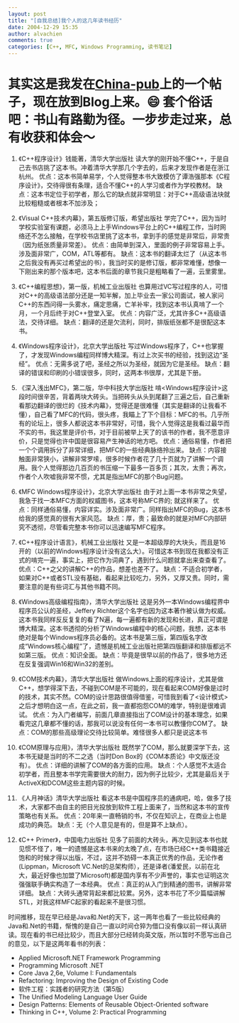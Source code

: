 ```yaml
---
layout: post
title: "[自我总结]我个人的这几年读书经历"
date: 2004-12-29 15:35
author: alvachien
comments: true
categories: [C++, MFC, Windows Programming, 读书笔记]
---
```

其实这是我发在<a href="http://www.china-pub.com/computers/bbs/addfollow.asp?id=40572&amp;rootid=2&amp;boardid=1">China-pub</a>上的一个帖子，现在放到Blog上来。:smile: 
套个俗话吧：书山有路勤为径。一步步走过来，总有收获和体会～
===================================================================================


1. 《C++程序设计》钱能著，清华大学出版社
读大学的刚开始不懂C++，于是自己去书店挑了这本书。冲着清华大学那几个字去的，后来才发现作者是在浙江杭州。
优点：这本书简单易学，个人觉得整本书大致模仿了谭浩强那本《C程序设计》，交待得很有条理，适合不懂C++的人学习或者作为学校教材。
缺点：这本书定位于初学者，那么它的缺点就非常明显：对于C++高级语法块就比较粗糙或者根本不加涉及；

2. 《Visual C++技术内幕》，第五版修订版，希望出版社
学完了C++，因为当时学校实验室有课题，必须马上上手Windows平台上的C++编程工作，当时网络还不怎么接触，在学校书店里挑了这本书，拿到手的感觉是非常后，非常贵（因为纸张质量非常差）。
优点：由简单到深入，里面的例子非常容易上手。涉及面非常广，COM，ATL等都有。
缺点：这本书的翻译太烂了（从这本书之后我没有再买过希望出的书），我当时买的是修订版，都非常难懂，想像一下刚出来的那个版本吧，这本书后面的章节我只是粗略看了一遍，云里雾里。

3. 《C++编程思想》，第一版，机械工业出版社
也算用过VC写过程序的人，可惜对C++的高级语法部分还是一知半解，加上毕业去一家公司面试，被人家问C++的东西问得一头雾水，痛定思痛，亡羊补牢，找到这本书认真啃了一个月，一个月后终于对C++登堂入室。
优点：内容广泛，尤其许多C++高级语法，交待详细。
缺点：翻译的还是欠流利，同时，排版纸张都不是很配这本书。

4. 《Windows程序设计》，北京大学出版社
写过Windows程序了，C++也掌握了，才发现Windows编程同样博大精深。有过上次买书的经验，找到这边“圣经”。
优点：无需多说了吧，圣经之所以为圣经，就因为它是圣经。
缺点：翻译的错误和印刷的小错误很多，同时，这两本书很厚，尤其是下册。

5. 《深入浅出MFC》，第二版，华中科技大学出版社
啃<Windows程序设计>这段时间很辛苦，背着两块大砖头。当把砖头从头到尾翻了三遍之后，自己重新看那边翻译的很烂的《技术内幕》，觉得还是很难懂（其实是翻译的让我看不懂），自己看了MFC的代码，很头疼，我瞄上了下个目标：MFC的书。几乎所有的论坛上，很多人都说这本书非常好，可惜，我个人觉得这是我看过最华而不实的书，我这里是评价书，对于目前被举上天了的该书的作者，我不愿意评价，只是觉得也许中国是很容易产生神话的地方吧。
优点：通俗易懂，作者把一个个调用拆分了非常详细，把MFC的一些经典脉络拎出来。
缺点：内容接触面非常狭小，讲解非常罗嗦，很多时候作者花了几十页就为了讲解一个调用。我个人觉得那边几百页的书压缩一下最多一百多页；其次，太贵；再次，作者个人吹嘘我非常不惯，尤其是指出MFC的那个Bug问题。

6. 《MFC Windows程序设计》，北京大学出版社
由于对上面一本书非常之失望，我急于找一本MFC方面的权威图书，这本号称MFC界的<Programming Windows>; 就这样来了。
优点：同样通俗易懂，内容详实。涉及面非常广。同样指出MFC的Bug，这本书给我的感觉真的很有大家风范。
缺点：厚，贵；最致命的就是对MFC内部研究不透彻，尽管看完整本书你可以迅速编写MFC程序。

7. 《C++程序设计语言》，机械工业出版社
又是一本超级厚的大块头，而且是16开的（以前的Windows程序设计没有这么大）。可惜这本书到现在我都没有正式的啃完一遍，事实上，把它作为词典了，遇到什么问题就拿出来查查看了。
优点：C++之父的讲解C++的作品，想差也差不了。
缺点：不适合初学者，如果对C++或者STL没有基础，看起来比较吃力，另外，又厚又贵。同时，需要注意的是有些词汇与其他书籍不同。

8. 《Windows高级编程指南》，清华大学出版社
这是另外一本Windows编程界中程序员公认的圣经，Jeffery Richter这个名字也因为这本著作被认做为权威。这本书我同样反反复复的看了N遍，每一遍都有新的发现和长进，真正可谓是博大精深。这本书透彻的分析了Windows编程中的核心问题，我想，这本书绝对是每个Windows程序员必备的。这本书是第三版，第四版名字改成“Windows核心编程”了，遗憾是机械工业出版社把第四版翻译和排版都远不如第三版。
优点：知识全面。
缺点：毕竟是很早以前的作品了，很多地方还在反复强调Win16和Win32的差别。

9. 《COM技术内幕》，清华大学出版社
做Windows上面的程序设计，尤其是做C++，想学得深下去，不碰到COM是不可能的，现在看起来COM好像是过时的技术，其实不然。COM的设计思路很值得借鉴，可惜我到看了&lt;设计模式&gt;之后才想明白这一点，在此之前，我一直都抱怨COM的难学，特别是很难调试。
优点：为入门者编写，前面几章直接指出了COM设计的基本理念，如果看完这几章都不懂的话，那我可以说没有任何一本书可以教懂你COM了。
缺点：COM的那些高级理论交待比较简单。难怪很多人都只是说这本书

10. 《COM原理与应用》，清华大学出版社
既然学了COM，那么就要深学下去，这本书无疑是当时的不二之选（当时Don Box的《COM本质论》中文版还没有）。
优点：详细的讲解了COM的各方面的应用。
缺点：个人感觉不太适合初学者，而且整本书学完需要很大的耐力，因为例子比较少，尤其是最后关于ActiveX和DCOM这些主题内容的时候。

11. 《人月神话》清华大学出版社
看这本书是中国程序员的通病吧，哈，做多了技术，大家都不由自主的把目光投放到软件工程上面来了，当然和这本书的宣传策略也有关系。
优点：20年来一直畅销的书，不仅在知识上，在商业上也是成功的典范。
缺点：无（个人意见是有的，但是算不上缺点）。

12. 《C++ Primer》，中国电力出版社
见多了前面的大砖头，再次见到这本书也就见惯不怪了，唯一的遗憾是这本书来的太晚了点，在市场已经C++类书籍接近饱和的时候才得以出版，不过，这并不妨碍一本真正优秀的作品，无论作者(Lippman，Microsoft VC.Net的总架构师），还是译者(潘爱民，以前在北大，最近好像也加盟了Microsoft)都是国内享有不少声誉的，事实也证明这次强强联手确实构造了一本经典。
优点：真正的从入门到精通的图书，讲解非常详细。
缺点：大砖头通常背起来都比较累。另外，这本书花了不少篇幅讲解STL，对我这样MFC起家的看起来不是很习惯。

时间推移，现在早已经是Java和.Net的天下，这一两年也看了一些比较经典的Java和.Net的书籍，惭愧的是自己一直以时间仓猝为借口没有像以前一样认真研读。现在看的书已经比较少，而且大部分已经转向英文版，所以暂时不愿写出自己的意见，以下是这两年看书的列表：

- Applied Microsoft.NET Framework Programming
- Programming Microsoft .NET
- Core Java 2,6e, Volume I: Fundamentals
- Refactoring: Improving the Design of Existing Code
- 软件工程：实践者的研究方法（第5版）
- The Unified Modeling Language User Guide
- Design Patterns: Elements of Reusable Object-Oriented software
- Thinking in C++, Volume 2: Practical Programming
